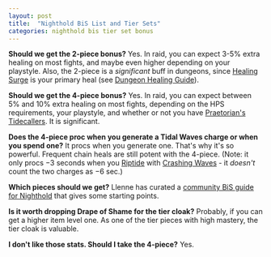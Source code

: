 ```yaml
---
layout: post
title:  "Nighthold BiS List and Tier Sets"
categories: nighthold bis tier set bonus
---
```


**Should we get the 2-piece bonus?** Yes. In raid, you can expect 3-5% extra healing on most fights, and maybe even
higher depending on your playstyle. Also, the 2-piece is a *significant* buff in dungeons, since [Healing Surge][surge]
is your primary heal (see [Dungeon Healing Guide](/dungeon-healing)).

**Should we get the 4-piece bonus?** Yes. In raid, you can expect between 5% and 10% extra healing on most fights,
depending on the HPS requirements, your playstyle, and whether or not you have [Praetorian's
Tidecallers](http://www.wowhead.com/item=137058). It is significant.

**Does the 4-piece proc when you generate a Tidal Waves charge or when you spend one?** It procs when you generate
one. That's why it's so powerful. Frequent chain heals are still potent with the 4-piece. (Note: it only procs &minus;3 
seconds when you [Riptide][riptide] with [Crashing Waves](http://www.wowhead.com/spell=197464/crashing-waves) - it
*doesn't* count the two charges as &minus;6 sec.)

**Which pieces should we get?** Llenne has curated a [community BiS guide for
Nighthold](https://docs.google.com/spreadsheets/d/1JDs9yaU-xFctoalGoQSX_JkvGOCx6qTC3deG9BRj4VM/) that gives some
starting points.

**Is it worth dropping Drape of Shame for the tier cloak?** Probably, if you can get a higher item level one. As one of the
tier pieces with high mastery, the tier cloak is valuable.

**I don't like those stats. Should I take the 4-piece?** Yes.

[surge]: http://www.wowhead.com/spell=8004
[riptide]: http://www.wowhead.com/spell=61295
